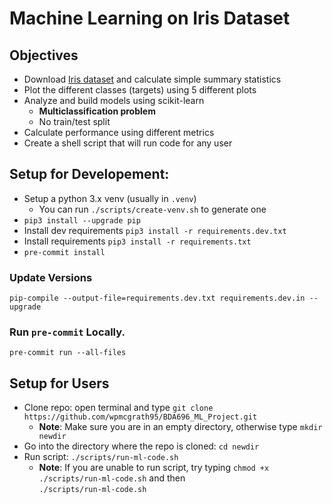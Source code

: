 # Machine Learning on Iris Dataset

## Objectives

- Download [Iris dataset](https://archive.ics.uci.edu/ml/datasets/iris) and calculate simple summary statistics
- Plot the different classes (targets) using 5 different plots
- Analyze and build models using scikit-learn
  - **Multiclassification problem**
  - No train/test split
- Calculate performance using different metrics
- Create a shell script that will run code for any user

## Setup for Developement:

- Setup a python 3.x venv (usually in `.venv`)
  - You can run `./scripts/create-venv.sh` to generate one
- `pip3 install --upgrade pip`
- Install dev requirements `pip3 install -r requirements.dev.txt`
- Install requirements `pip3 install -r requirements.txt`
- `pre-commit install`

### Update Versions

`pip-compile --output-file=requirements.dev.txt requirements.dev.in --upgrade`

### Run `pre-commit` Locally.

`pre-commit run --all-files`

## Setup for Users

- Clone repo: open terminal and type `git clone https://github.com/wpmcgrath95/BDA696_ML_Project.git`
  - **Note**: Make sure you are in an empty directory, otherwise type `mkdir newdir`
- Go into the directory where the repo is cloned: `cd newdir`
- Run script: `./scripts/run-ml-code.sh`
  - **Note**: If you are unable to run script, try typing `chmod +x ./scripts/run-ml-code.sh` and then  
     `./scripts/run-ml-code.sh`
